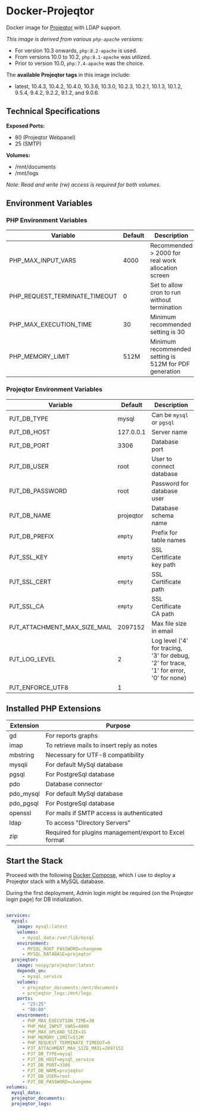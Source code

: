 # Docker-Projeqtor

Docker image for [Projeqtor](https://www.projeqtor.org) with LDAP support.

*This image is derived from various `php-apache` versions:*

- For version 10.3 onwards, `php:8.2-apache` is used.
- From versions 10.0 to 10.2, `php:8.1-apache` was utilized.
- Prior to version 10.0, `php:7.4-apache` was the choice.

The **available Projeqtor tags** in this image include:

- latest, 10.4.3, 10.4.2, 10.4.0, 10.3.6, 10.3.0, 10.2.3, 10.2.1, 10.1.3, 10.1.2, 9.5.4, 9.4.2, 9.2.2, 9.1.2, and 9.0.6.

## Technical Specifications

**Exposed Ports:**

- 80 (Projeqtor Webpanel)
- 25 (SMTP)

**Volumes:**

- /mnt/documents
- /mnt/logs

*Note: Read and write (rw) access is required for both volumes.*

## Environment Variables

### PHP Environment Variables

| Variable                      | Default | Description                                                            |
|-------------------------------|---------|------------------------------------------------------------------------|
| PHP_MAX_INPUT_VARS            | 4000    | Recommended > 2000 for real work allocation screen                     |
| PHP_REQUEST_TERMINATE_TIMEOUT | 0       | Set to allow cron to run without termination                           |
| PHP_MAX_EXECUTION_TIME        | 30      | Minimum recommended setting is 30                                      |
| PHP_MEMORY_LIMIT              | 512M    | Minimum recommended setting is 512M for PDF generation                 |

### Projeqtor Environment Variables

| Variable                     | Default   | Description                                                                                |
|------------------------------|-----------|--------------------------------------------------------------------------------------------|
| PJT_DB_TYPE                  | mysql     | Can be `mysql` or `pgsql`                                                                  |
| PJT_DB_HOST                  | 127.0.0.1 | Server name                                                                                |
| PJT_DB_PORT                  | 3306      | Database port                                                                              |
| PJT_DB_USER                  | root      | User to connect database                                                                   |
| PJT_DB_PASSWORD              | root      | Password for database user                                                                 |
| PJT_DB_NAME                  | projeqtor | Database schema name                                                                       |
| PJT_DB_PREFIX                | `empty`   | Prefix for table names                                                                     |
| PJT_SSL_KEY                  | `empty`   | SSL Certificate key path                                                                   |
| PJT_SSL_CERT                 | `empty`   | SSL Certificate path                                                                       |
| PJT_SSL_CA                   | `empty`   | SSL Certificate CA path                                                                    |
| PJT_ATTACHMENT_MAX_SIZE_MAIL | 2097152   | Max file size in email                                                                     |
| PJT_LOG_LEVEL                | 2         | Log level ('4' for tracing, '3' for debug, '2' for trace, '1' for error, '0' for none)     |
| PJT_ENFORCE_UTF8             | 1         |                                                                                            |

## Installed PHP Extensions

| Extension | Purpose                                                 |
|-----------|---------------------------------------------------------|
| gd        | For reports graphs                                      |
| imap      | To retrieve mails to insert reply as notes              |
| mbstring  | Necessary for UTF-8 compatibility                        |
| mysqli    | For default MySql database                              |
| pgsql     | For PostgreSql database                                 |
| pdo       | Database connector                                      |
| pdo_mysql | For default MySql database                              |
| pdo_pgsql | For PostgreSql database                                 |
| openssl   | For mails if SMTP access is authenticated               |
| ldap      | To access "Directory Servers"                           |
| zip       | Required for plugins management/export to Excel format  |

## Start the Stack

Proceed with the following [Docker Compose](./docker-compose.yml.example), which I use to deploy a Projeqtor stack with a MySQL database.

During the first deployment, Admin login might be required (on the Projeqtor login page) for DB initialization.

```yaml

services:
  mysql:
    image: mysql:latest
    volumes:
      - mysql_data:/var/lib/mysql
    environment:
      - MYSQL_ROOT_PASSWORD=changeme
      - MYSQL_DATABASE=projeqtor
  projeqtor:
    image: nospy/projeqtor:latest
    depends_on:
      - mysql_service
    volumes:
      - projeqtor_documents:/mnt/documents
      - projeqtor_logs:/mnt/logs
    ports:
      - "25:25"
      - "80:80"
    environment:
      - PHP_MAX_EXECUTION_TIME=30
      - PHP_MAX_INPUT_VARS=4000
      - PHP_MAX_UPLOAD_SIZE=1G
      - PHP_MEMORY_LIMIT=512M
      - PHP_REQUEST_TERMINATE_TIMEOUT=0
      - PJT_ATTACHMENT_MAX_SIZE_MAIL=2097152
      - PJT_DB_TYPE=mysql
      - PJT_DB_HOST=mysql_service
      - PJT_DB_PORT=3306
      - PJT_DB_NAME=projeqtor
      - PJT_DB_USER=root
      - PJT_DB_PASSWORD=changeme
volumes:
  mysql_data:
  projeqtor_documents:
  projeqtor_logs:
```